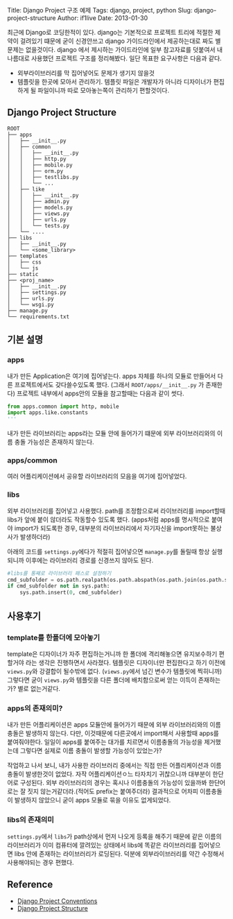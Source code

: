 Title: Django Project 구조 예제
Tags: django, project, python
Slug: django-project-structure
Author: if1live
Date: 2013-01-30

최근에 Django로 코딩한적이 있다. django는 기본적으로 프로젝트 트리에 적절한 제약이 걸려있기 떄문에 굳이 신경안쓰고 django 가이드라인에서 제공하는대로 짜도 별 문제는 없을것이다. django 에서 제시하는 가이드라인에 일부 참고자료를 덧붙여서 내 나름대로 사용했던 프로젝트 구조를 정리해봤다. 일단 목표한 요구사항은 다음과 같다.

* 외부라이브러리를 막 집어넣어도 문제가 생기지 않을것
* 템플릿을 한곳에 모아서 관리하기. 템플릿 파일은 개발자가 아니라 디자이너가 편집하게 될 파일이니까 따로 모아놓는쪽이 관리하기 편할것이다.

## Django Project Structure

```
ROOT
├── apps
│   ├── __init__.py
│   ├── common
│   │   ├── __init__.py
│   │   ├── http.py
│   │   ├── mobile.py
│   │   ├── orm.py
│   │   ├── testlibs.py
│   │   └── ...
│   ├── like
│   │   ├── __init__.py
│   │   ├── admin.py
│   │   ├── models.py
│   │   ├── views.py
│   │   ├── urls.py
│   │   └── tests.py
│   └── ....
├── libs
│   ├── __init__.py
│   └── <some_library>
├── templates
│   ├── css
│   └── js
├── static
├── <proj_name>
│   ├── __init__.py
│   ├── settings.py
│   ├── urls.py
│   └── wsgi.py
├── manage.py
└── requirements.txt
```

## 기본 설명
### apps
내가 만든 Application은 여기에 집어넣는다. apps 자체를 하나의 모듈로 만들어서 다른 프로젝트에서도 갖다쓸수있도록 했다. (그래서 ```ROOT/apps/__init__.py``` 가 존재한다) 프로젝트 내부에서 apps안의 모듈을 참고할때는 다음과 같이 썻다.
```python
from apps.common import http, mobile
import apps.like.constants
'''
```
내가 만든 라이브러리는 apps라는 모듈 안에 들어가기 떄문에 외부 라이브러리와의 이름 충돌 가능성은 존재하지 않는다.

### apps/common
여러 어플리케이션에서 공유할 라이브러리의 모음을 여기에 집어넣었다. 

### libs
외부 라이브러리를 집어넣고 사용했다. path를 조정함으로써 라이브러리를 import할때 libs가 앞에 붙이 않더라도 작동할수 있도록 했다. (apps처럼 apps를 명시적으로 붙여야 import가 되도록한 경우, 대부분의 라이브러리에서 자기자신을 import못하는 불상사가 발생하더라)

아래의 코드를 ```settings.py```에다가 적절히 집어넣으면 ```manage.py```를 돌릴때 항상 실행되니까 이후에는 라이브러리 경로를 신경쓰지 않아도 된다.
```python
#libs를 통째로 라이브러리 패스로 설정하기
cmd_subfolder = os.path.realpath(os.path.abspath(os.path.join(os.path.split(inspect.getfile( inspect.currentframe() ))[0],"../libs")))
if cmd_subfolder not in sys.path:
    sys.path.insert(0, cmd_subfolder)
```

## 사용후기
### template를 한폴더에 모아놓기
template은 디자이너가 자주 편집하는거니까 한 폴더에 격리해놓으면 유지보수하기 편할거야 라는 생각은 진행하면서 사라졌다. 템플릿은 디자이너만 편집한다고 하기 이전에 ```views.py```와 강결합이 될수밖에 없다. (```views.py```에서 넘긴 변수가 템플릿에 찍히니까) 그렇다면 굳이 ```views.py```와 템플릿을 다른 폴더에 배치함으로써 얻는 이득이 존재하는가? 별로 없는거같다.

### apps의 존재의미?
내가 만든 어플리케이션은 apps 모듈안에 들어가기 때문에 외부 라이브러리와의 이름충돌은 발생하지 않는다. 다만, 이것때문에 다른곳에서 import해서 사용할때 apps를 붙여줘야한다. 일일이 apps를 붙여주는 대가를 치르면서 이름충돌의 가능성을 제거했는데 그렇다면 실제로 이름 충돌이 발생할 가능성이 있었는가? 

작업하고 나서 보니, 내가 사용한 라이브러리 중에서는 직접 만든 어플리케이션과 이름 충돌이 발생한것이 없었다. 자작 어플리케이션ㅇ느 타자치기 귀찮으니까 대부분이 한단어로 구성된다. 외부 라이브러리의 경우는 혹시나 이름충돌의 가능성이 있을까봐 한단어로는 잘 짓지 않는거같더라.(적어도 prefix는 붙여주더라) 결과적으로 어차피 이름충돌이 발생하지 않았으니 굳이 apps 모듈로 묶을 이유도 없게되었다.

### libs의 존재의미
```settings.py```에서 ```libs```가 path상에서 먼저 나오게 등록을 해주기 때문에 같은 이름의 라이브러리가 이미 컴퓨터에 깔려있는 상태에서 libs에 똑같은 라이브러리를 집어넣으면 libs 안에 존재하는 라이브러리가 로딩된다. 덕분에 외부라이브러리를 약간 수정해서 사용해야되는 경우 편했다.

## Reference
* [Django Project Conventions](http://blog.zacharyvoase.com/2010/02/03/django-project-conventions/)
* [Django Project Structure](http://www.deploydjango.com/django_project_structure/index.html)
